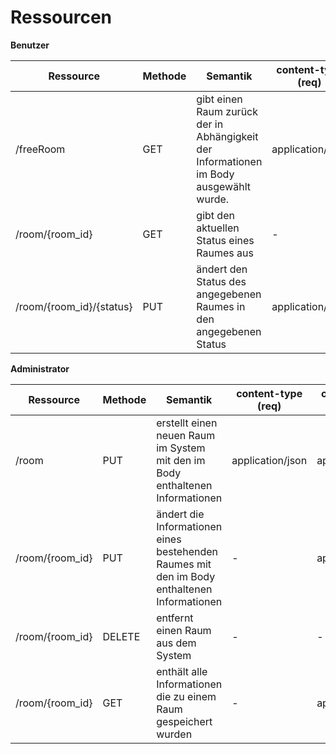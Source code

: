 # Ressourcen

__Benutzer__   

| Ressource | Methode | Semantik | content-type (req) | content-type (res) | 
| --------- | ------- | -------- | ------------------ | ------------------ |
| /freeRoom | GET     | gibt einen Raum zurück der in Abhängigkeit der Informationen im Body ausgewählt wurde. | application/json | application/json |
| /room/{room_id} | GET | gibt den aktuellen Status eines Raumes aus | - | application/json |
| /room/{room_id}/{status} | PUT | ändert den Status des angegebenen Raumes in den angegebenen Status | application/json | application/json |


__Administrator__   

| Ressource | Methode | Semantik | content-type (req) | content-type (res) | 
| --------- | ------- | -------- | ------------------ | ------------------ |
| /room | PUT     | erstellt einen neuen Raum im System mit den im Body enthaltenen Informationen | application/json | application/json |
| /room/{room_id} | PUT | ändert die Informationen eines bestehenden Raumes mit den im Body enthaltenen Informationen | - | application/json |
| /room/{room_id} | DELETE | entfernt einen Raum aus dem System | - | - |
| /room/{room_id} | GET | enthält alle Informationen die zu einem Raum gespeichert wurden | - | application/json |









